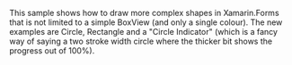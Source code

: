 This sample shows how to draw more complex shapes in Xamarin.Forms that is not limited to a simple BoxView (and only a single colour). The new examples are Circle, Rectangle and a "Circle Indicator" (which is a fancy way of saying a two stroke width circle where the thicker bit shows the progress out of 100%).
